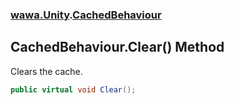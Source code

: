 ### [wawa.Unity](wawa.Unity.md 'wawa.Unity').[CachedBehaviour](CachedBehaviour.md 'wawa.Unity.CachedBehaviour')

## CachedBehaviour.Clear() Method

Clears the cache.

```csharp
public virtual void Clear();
```